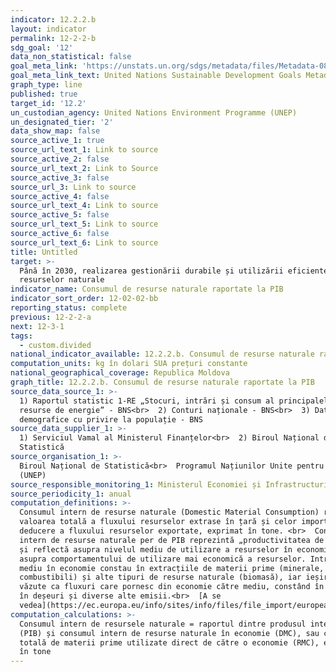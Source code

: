 ```yaml
---
indicator: 12.2.2.b
layout: indicator
permalink: 12-2-2-b
sdg_goal: '12'
data_non_statistical: false
goal_meta_link: 'https://unstats.un.org/sdgs/metadata/files/Metadata-08-04-02.pdf'
goal_meta_link_text: United Nations Sustainable Development Goals Metadata (PDF 783 KB)
graph_type: line
published: true
target_id: '12.2'
un_custodian_agency: United Nations Environment Programme (UNEP)
un_designated_tier: '2'
data_show_map: false
source_active_1: true
source_url_text_1: Link to source
source_active_2: false
source_url_text_2: Link to Source
source_active_3: false
source_url_3: Link to source
source_active_4: false
source_url_text_4: Link to source
source_active_5: false
source_url_text_5: Link to source
source_active_6: false
source_url_text_6: Link to source
title: Untitled
target: >-
  Până în 2030, realizarea gestionării durabile și utilizării eficiente a
  resurselor naturale
indicator_name: Consumul de resurse naturale raportate la PIB
indicator_sort_order: 12-02-02-bb
reporting_status: complete
previous: 12-2-2-a
next: 12-3-1
tags:
  - custom.divided
national_indicator_available: 12.2.2.b. Consumul de resurse naturale raportate la PIB
computation_units: kg în dolari SUA prețuri constante
national_geographical_coverage: Republica Moldova
graph_title: 12.2.2.b. Consumul de resurse naturale raportate la PIB
source_data_source_1: >-
  1) Raportul statistic 1-RE „Stocuri, intrări și consum al principalelor
  resurse de energie” - BNS<br>  2) Conturi naționale - BNS<br>  3) Date
  demografice cu privire la populație - BNS
source_data_supplier_1: >-
  1) Serviciul Vamal al Ministerul Finanțelor<br>  2) Biroul Național de
  Statistică
source_organisation_1: >-
  Biroul Național de Statistică<br>  Programul Națiunilor Unite pentru Mediu
  (UNEP)
source_responsible_monitoring_1: Ministerul Economiei și Infrastructurii
source_periodicity_1: anual
computation_definitions: >-
  Consumul intern de resurse naturale (Domestic Material Consumption) reprezintă
  valoarea totală a fluxului resurselor extrase în țară și celor importate, cu
  deducere a fluxului resurselor exportate, exprimat în tone. <br>  Consumul
  intern de resurse naturale per de PIB reprezintă „productivitatea de resurse” 
  și reflectă asupra nivelul mediu de utilizare a resurselor în economie, dar și
  asupra comportamentului de utilizare mai economică a resurselor. Intrările din
  mediu în economie constau în extracțiile de materii prime (minerale,
  combustibili) și alte tipuri de resurse naturale (biomasă), iar ieșirile sunt
  văzute ca fluxuri care pornesc din economie către mediu, constând în general
  în deșeuri și diverse alte emisii.<br>  [A se
  vedea](https://ec.europa.eu/info/sites/info/files/file_import/european-semester_thematic-factsheet_resource-efficiency_ro.pdf)
computation_calculations: >-
  Consumul intern de resursele naturale = raportul dintre produsul intern brut
  (PIB) și consumul intern de resurse naturale în economie (DMC), sau cantitatea
  totală de materii prime utilizate direct de către o economie (RMC), exprimat
  în tone
---
```

